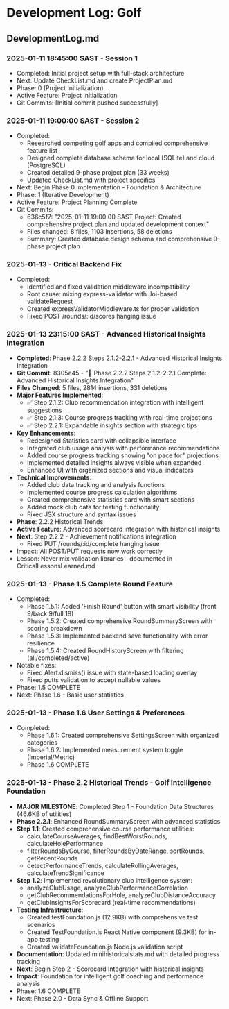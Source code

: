 # Development Log: Golf

## DevelopmentLog.md
### 2025-01-11 18:45:00 SAST - Session 1
- Completed: Initial project setup with full-stack architecture
- Next: Update CheckList.md and create ProjectPlan.md
- Phase: 0 (Project Initialization)
- Active Feature: Project Initialization
- Git Commits: [Initial commit pushed successfully]

### 2025-01-11 19:00:00 SAST - Session 2
- Completed: 
  - Researched competing golf apps and compiled comprehensive feature list
  - Designed complete database schema for local (SQLite) and cloud (PostgreSQL)
  - Created detailed 9-phase project plan (33 weeks)
  - Updated CheckList.md with project specifics
- Next: Begin Phase 0 implementation - Foundation & Architecture
- Phase: 1 (Iterative Development)
- Active Feature: Project Planning Complete
- Git Commits: 
  - 636c5f7: "2025-01-11 19:00:00 SAST Project: Created comprehensive project plan and updated development context"
  - Files changed: 8 files, 1103 insertions, 58 deletions
  - Summary: Created database design schema and comprehensive 9-phase project plan

### 2025-01-13 - Critical Backend Fix
- Completed:
  - Identified and fixed validation middleware incompatibility
  - Root cause: mixing express-validator with Joi-based validateRequest
  - Created expressValidatorMiddleware.ts for proper validation
  - Fixed POST /rounds/:id/scores hanging issue

### 2025-01-13 23:15:00 SAST - Advanced Historical Insights Integration
- **Completed**: Phase 2.2.2 Steps 2.1.2-2.2.1 - Advanced Historical Insights Integration
- **Git Commit**: 8305e45 - "🎯 Phase 2.2.2 Steps 2.1.2-2.2.1 Complete: Advanced Historical Insights Integration"
- **Files Changed**: 5 files, 2814 insertions, 331 deletions
- **Major Features Implemented**:
  - ✅ Step 2.1.2: Club recommendation integration with intelligent suggestions
  - ✅ Step 2.1.3: Course progress tracking with real-time projections  
  - ✅ Step 2.2.1: Expandable insights section with strategic tips
- **Key Enhancements**:
  - Redesigned Statistics card with collapsible interface
  - Integrated club usage analysis with performance recommendations
  - Added course progress tracking showing "on pace for" projections
  - Implemented detailed insights always visible when expanded
  - Enhanced UI with organized sections and visual indicators
- **Technical Improvements**:
  - Added club data tracking and analysis functions
  - Implemented course progress calculation algorithms
  - Created comprehensive statistics card with smart sections
  - Added mock club data for testing functionality
  - Fixed JSX structure and syntax issues
- **Phase**: 2.2.2 Historical Trends
- **Active Feature**: Advanced scorecard integration with historical insights
- **Next**: Step 2.2.2 - Achievement notifications integration
  - Fixed PUT /rounds/:id/complete hanging issue
- Impact: All POST/PUT requests now work correctly
- Lesson: Never mix validation libraries - documented in CriticalLessonsLearned.md

### 2025-01-13 - Phase 1.5 Complete Round Feature
- Completed:
  - Phase 1.5.1: Added 'Finish Round' button with smart visibility (front 9/back 9/full 18)
  - Phase 1.5.2: Created comprehensive RoundSummaryScreen with scoring breakdown
  - Phase 1.5.3: Implemented backend save functionality with error resilience
  - Phase 1.5.4: Created RoundHistoryScreen with filtering (all/completed/active)
- Notable fixes:
  - Fixed Alert.dismiss() issue with state-based loading overlay
  - Fixed putts validation to accept nullable values
- Phase: 1.5 COMPLETE
- Next: Phase 1.6 - Basic user statistics

### 2025-01-13 - Phase 1.6 User Settings & Preferences
- Completed:
  - Phase 1.6.1: Created comprehensive SettingsScreen with organized categories
  - Phase 1.6.2: Implemented measurement system toggle (Imperial/Metric)
  - Phase 1.6 COMPLETE

### 2025-01-13 - Phase 2.2 Historical Trends - Golf Intelligence Foundation
- **MAJOR MILESTONE**: Completed Step 1 - Foundation Data Structures (46.6KB of utilities)
- **Phase 2.2.1**: Enhanced RoundSummaryScreen with advanced statistics
- **Step 1.1**: Created comprehensive course performance utilities:
  - calculateCourseAverages, findBestWorstRounds, calculateHolePerformance
  - filterRoundsByCourse, filterRoundsByDateRange, sortRounds, getRecentRounds
  - detectPerformanceTrends, calculateRollingAverages, calculateTrendSignificance
- **Step 1.2**: Implemented revolutionary club intelligence system:
  - analyzeClubUsage, analyzeClubPerformanceCorrelation
  - getClubRecommendationsForHole, analyzeClubDistanceAccuracy
  - getClubInsightsForScorecard (real-time recommendations)
- **Testing Infrastructure**: 
  - Created testFoundation.js (12.9KB) with comprehensive test scenarios
  - Created TestFoundation.js React Native component (9.3KB) for in-app testing
  - Created validateFoundation.js Node.js validation script
- **Documentation**: Updated minihistoricalstats.md with detailed progress tracking
- **Next**: Begin Step 2 - Scorecard Integration with historical insights
- **Impact**: Foundation for intelligent golf coaching and performance analysis
- Phase: 1.6 COMPLETE
- Next: Phase 2.0 - Data Sync & Offline Support